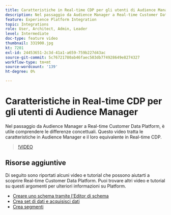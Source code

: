 ```yaml
---
title: Caratteristiche in Real-time CDP per gli utenti di Audience Manager
description: Nel passaggio da Audience Manager a Real-time Customer Data Platform, è utile comprendere le differenze concettuali. Questo video tratta le caratteristiche in Audience Manager e il loro equivalente in Real-time CDP.
feature: Experience Platform Integration
topic: Integrations
role: User, Architect, Admin, Leader
level: Intermediate
doc-type: feature video
thumbnail: 331900.jpg
kt: 7201
exl-id: 24453651-2c3d-41a1-a659-759b227d43ac
source-git-commit: 5c76721780ab46faec503db774928649e8274327
workflow-type: tm+mt
source-wordcount: '139'
ht-degree: 0%

---
```


# Caratteristiche in Real-time CDP per gli utenti di Audience Manager

Nel passaggio da Audience Manager a Real-time Customer Data Platform, è utile comprendere le differenze concettuali. Questo video tratta le caratteristiche in Audience Manager e il loro equivalente in Real-time CDP.

>[!VIDEO](https://video.tv.adobe.com/v/331900/?quality=12&learn=on)

## Risorse aggiuntive

Di seguito sono riportati alcuni video e tutorial che possono aiutarti a scoprire Real-time Customer Data Platform. Puoi trovare altri video e tutorial su questi argomenti per ulteriori informazioni su Platform.

* [Creare uno schema tramite l&#39;Editor di schema](https://experienceleague.adobe.com/docs/experience-platform/xdm/tutorials/create-schema-ui.html?lang=en#getting-started)
* [Crea set di dati e acquisisci dati](https://experienceleague.adobe.com/docs/platform-learn/tutorials/data-ingestion/create-datasets-and-ingest-data.html?lang=en#data-ingestion)
* [Crea segmenti](https://experienceleague.adobe.com/docs/platform-learn/tutorials/segments/create-segments.html?lang=en#segments)
